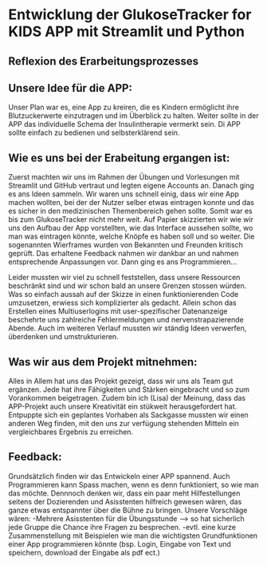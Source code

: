 # Entwicklung der GlukoseTracker for KIDS APP mit Streamlit und Python
## Reflexion des Erarbeitungsprozesses

## Unsere Idee für die APP:
Unser Plan war es, eine App zu kreiren, die es Kindern ermöglicht ihre Blutzuckerwerte einzutragen und im Überblick zu halten. Weiter sollte in der APP das individuelle Schema der Insulintherapie vermerkt sein. Di APP sollte einfach zu bedienen und selbsterklärend sein.

## Wie es uns bei der Erabeitung ergangen ist:
Zuerst machten wir uns im Rahmen der Übungen und Vorlesungen mit Streamlit und GitHub vertraut und legten eigene Accounts an. Danach ging es ans Ideen sammeln. Wir waren uns schnell einig, dass wir eine App machen wollten, bei der der Nutzer selber etwas eintragen konnte und das es sicher in den medizinischen Themenbereich gehen sollte. Somit war es bis zum GlukoseTracker nicht mehr weit. Auf Papier skizzierten wir wie wir uns den Aufbau der App vorstellten, wie das Interface aussehen sollte, wo man was eintragen könnte, welche Knöpfe es haben soll und so weiter. Die sogenannten Wierframes wurden von Bekannten und Freunden kritisch geprüft. Das erhaltene Feedback nahmen wir dankbar an und nahmen entsprechende Anpassungen vor. Dann ging es ans Programmieren... 

Leider mussten wir viel zu schnell feststellen, dass unsere Ressourcen beschränkt sind und wir schon bald an unsere Grenzen stossen würden. Was so einfach aussah auf der Skizze in einen funktionierenden Code umzusetzen, erwiess sich komplizierter als gedacht. Allein schon das Erstellen eines Multiuserlogins mit user-spezifischer Datenanzeige beschehrte uns zahlreiche Fehlermeldungen und nervenstrapazierende Abende. Auch im weiteren Verlauf mussten wir ständig Ideen verwerfen, überdenken und umstrukturieren. 

## Was wir aus dem Projekt mitnehmen:
Alles in Allem hat uns das Projekt gezeigt, dass wir uns als Team gut ergänzen. Jede hat ihre Fähigkeiten und Stärken eingebracht und so zum Vorankommen beigetragen. Zudem bin ich (Lisa) der Meinung, dass das APP-Projekt auch unsere Kreativität ein stükweit herausgefordert hat. Entpuppte sich ein geplantes Vorhaben als Sackgasse mussten wir einen anderen Weg finden, mit den uns zur verfügung stehenden Mitteln ein vergleichbares Ergebnis zu erreichen.

## Feedback:
Grundsätzlich finden wir das Entwickeln einer APP spannend. Auch Programmieren kann Spass machen, wenn es denn funktioniert, so wie man das möchte. Dennnoch denken wir, dass ein paar meht Hilfestellungen seitens der Dozierenden und Asisstenten hilfreich gewesen wären, das ganze etwas entspannter über die Bühne zu bringen. Unsere Vorschläge wären:
    -Mehrere Asisstenten für die Übungsstunde --> so hat sicherlich jede Gruppe die Chance ihre Fragen zu besprechen.
    -evtl. eine kurze Zusammenstellung mit Beispielen wie man die wichtigsten Grundfunktionen einer App programmieren könnte (bsp. Login, Eingabe von Text und speichern, download der Eingabe als pdf ect.)
